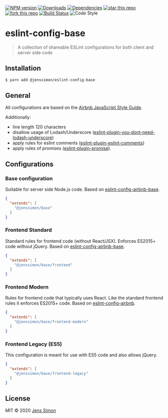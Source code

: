 [![NPM version][npm-image]][npm-url] [![Downloads][npm-downloads-image]][npm-url] [![Dependencies][deps-image]][deps-url] [![star this repo][gh-stars-image]][gh-url] [![fork this repo][gh-forks-image]][gh-url] [![Build Status][travis-image]][travis-url] ![Code Style][codestyle-image]

# eslint-config-base

> A collection of shareable ESLint configurations for both client and server side code

## Installation

```sh
$ yarn add @jenssimon/eslint-config-base
```

## General

All configurations are based on the [Airbnb JavaScript Style Guide](https://github.com/airbnb/javascript#readme).

Additionally:

- line length 120 characters
- disallow usage of Lodash/Underscore ([eslint-plugin-you-dont-need-lodash-underscore](https://github.com/you-dont-need/You-Dont-Need-Lodash-Underscore#readme))
- apply rules for eslint comments ([eslint-plugin-eslint-comments](https://github.com/mysticatea/eslint-plugin-eslint-comments#readme))
- apply rules of promises ([eslint-plugin-promise](https://github.com/xjamundx/eslint-plugin-promise#readme)).

## Configurations

### Base configuration

Suitable for server side Node.js code. Based on [eslint-config-airbnb-base](https://github.com/airbnb/javascript/tree/master/packages/eslint-config-airbnb-base#eslint-config-airbnb-base).

```json
{
  "extends": [
    "@jenssimon/base"
  ]
}
```

### Frontend Standard

Standard rules for frontend code (without React/JSX). Enforces ES2015+ code without jQuery. Based on [eslint-config-airbnb-base](https://github.com/airbnb/javascript/tree/master/packages/eslint-config-airbnb-base#readme).

```json
{
  "extends": [
    "@jenssimon/base/frontend"
  ]
}
```

### Frontend Modern

Rules for frontend code that typically uses React. Like the standard frontend rules it enforces ES2015+ code. Based on [eslint-config-airbnb](https://github.com/airbnb/javascript/tree/master/packages/eslint-config-airbnb#readme).

```json
{
  "extends": [
    "@jenssimon/base/frontend-modern"
  ]
}
```

### Frontend Legacy (ES5)

This configuration is meant for use with ES5 code and also allows jQuery.

```json
{
  "extends": [
    "@jenssimon/base/frontend-legacy"
  ]
}
```

## License

MIT © 2020 [Jens Simon](https://github.com/jenssimon)

[npm-url]: https://www.npmjs.com/package/@jenssimon/eslint-config-base
[npm-image]: https://badgen.net/npm/v/@jenssimon/eslint-config-base
[npm-downloads-image]: https://badgen.net/npm/dt/@jenssimon/eslint-config-base

[deps-url]: https://david-dm.org/jenssimon/eslint-config-base
[deps-image]: https://badgen.net/david/dep/jenssimon/eslint-config-base

[gh-url]: https://github.com/jenssimon/eslint-config-base
[gh-stars-image]: https://badgen.net/github/stars/jenssimon/eslint-config-base
[gh-forks-image]: https://badgen.net/github/forks/jenssimon/eslint-config-base

[travis-url]: https://travis-ci.com/jenssimon/eslint-config-base
[travis-image]: https://travis-ci.com/jenssimon/eslint-config-base.svg?branch=master

[codestyle-image]: https://badgen.net/badge/code%20style/airbnb/f2a
